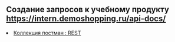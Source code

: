 ## Создание запросов к учебному продукту https://intern.demoshopping.ru/api-docs/


<li>  <a href=https://www.postman.com/dmitriy-7065947/workspace/api-demoshop/collection/44723816-d3c44ec2-0f5b-4fcc-af42-bda702d5d95f?action=share&creator=44723816> Коллекция постман : REST  </a>  </li> 
